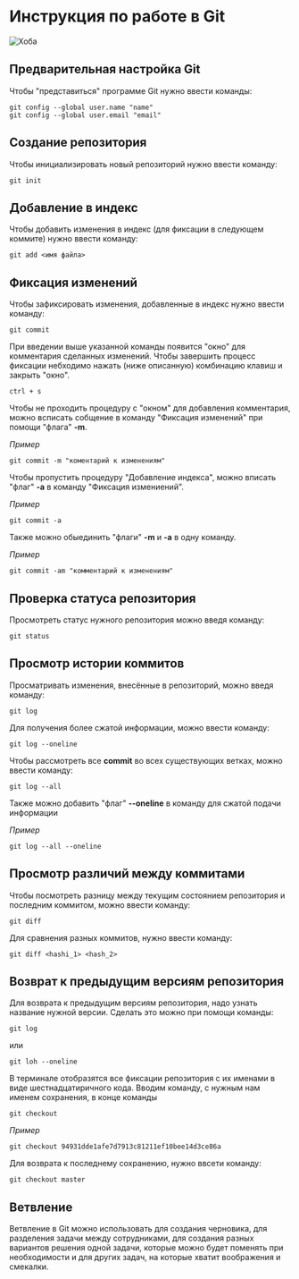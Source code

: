 # **Инструкция по работе в Git**

![Хоба](IMG_5403.jpg)

## Предварительная настройка Git

Чтобы "представиться" программе Git нужно ввести команды:

    git config --global user.name "name"
    git config --global user.email "email"

## Создание репозитория

Чтобы инициализировать новый репозиторий нужно ввести команду:

    git init

## Добавление в индекс

Чтобы добавить изменения в индекс (для фиксации в следующем коммите) нужно ввести команду:

    git add <имя файла>

## Фиксация изменений

Чтобы зафиксировать изменения, добавленные в индекс нужно ввести команду:

    git commit

При введении выше указанной команды появится "окно" для комментария сделанных изменений. Чтобы завершить процесс фиксации небходимо нажать (ниже описанную) комбинацию клавиш и закрыть "окно".

    ctrl + s

Чтобы не проходить процедуру с "окном" для добавления комментария, можно всписать собщение в команду "Фиксация изменений" при помощи "флага" **-m**.

*Пример*

    git commit -m "коментарий к изменениям"

Чтобы пропустить процедуру "Добавление индекса", можно вписать "флаг" **-a** в команду "Фиксация измениений".

*Пример*

    git commit -a

Также можно обыединить "флаги" **-m** и **-a** в одну команду.

*Пример*

    git commit -am "комментарий к изменениям"

## Проверка статуса репозитория

Просмотреть статус нужного репозитория можно введя команду:

    git status

## Просмотр истории коммитов

Просматривать изменения, внесённые в репозиторий, можно введя команду:

    git log

Для получения более сжатой информации, можно ввести команду:

    git log --oneline

Чтобы рассмотреть все **commit** во всех существующих ветках, можно ввести команду:

    git log --all

Также можно добавить "флаг" **--oneline** в команду для сжатой подачи информации

*Пример*

    git log --all --oneline

## Просмотр различий между коммитами

Чтобы посмотреть разницу между текущим состоянием репозитория и последним коммитом, можно ввести команду:

    git diff

Для сравнения разных коммитов, нужно ввести команду:

    git diff <hashi_1> <hash_2>

## Возврат к предыдущим версиям репозитория

Для возврата к предыдущим версиям репозитория, надо узнать название нужной версии. Сделать это можно при помощи команды:

    git log

или

    git loh --oneline

В терминале отобразятся все фиксации репозитория с их именами в виде шестнадцатиричного кода.
Вводим команду, с нужным нам именем сохранения, в конце команды

    git checkout

*Пример*

    git checkout 94931dde1afe7d7913c81211ef10bee14d3ce86a

Для возврата к последнему сохранению, нужно ввсети команду:

    git checkout master

## Ветвление

Ветвление в Git можно использовать для создания черновика, для разделения задачи между сотрудниками, для создания разных вариантов решения одной задачи, которые можно будет поменять при необходимости и  для других задач, на которые хватит воображения и смекалки.